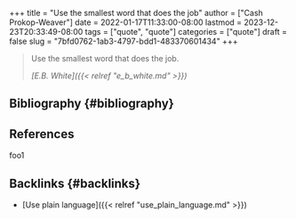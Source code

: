+++
title = "Use the smallest word that does the job"
author = ["Cash Prokop-Weaver"]
date = 2022-01-17T11:33:00-08:00
lastmod = 2023-12-23T20:33:49-08:00
tags = ["quote", "quote"]
categories = ["quote"]
draft = false
slug = "7bfd0762-1ab3-4797-bdd1-483370601434"
+++

> Use the smallest word that does the job.
>
> _[E.B. White]({{< relref "e_b_white.md" >}})_


## Bibliography {#bibliography}

## References

<style>.csl-entry{text-indent: -1.5em; margin-left: 1.5em;}</style><div class="csl-bib-body">
</div>

foo1


## Backlinks {#backlinks}

-   [Use plain language]({{< relref "use_plain_language.md" >}})
